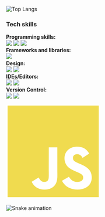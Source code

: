 ![Top Langs](https://github-readme-stats.vercel.app/api/top-langs/?username=Anna12god&layout=compact)

### Tech skills  
**Programming skills:**  
![](https://shields.io/badge/-HTML5-orange) 
![](https://shields.io/badge/-CSS3-blue) 
![](https://shields.io/badge/-JavaScript-yellow)   
**Frameworks and libraries:**  
![](https://shields.io/badge/-Sass-ff69b4)  
**Design:**   
![](https://shields.io/badge/-Figma-important) 
![](https://shields.io/badge/-Canva-9cf)  
**IDEs/Editors:**  
![](https://shields.io/badge/-Visual_Studio_Code-informational) 
![](https://shields.io/badge/-Sublime_Text-inactive)  
**Version Control:**   
![](https://shields.io/badge/-Git-orange) 
![](https://shields.io/badge/-GitHub-inactive)

<!-- https://github.com/Ileriayo/markdown-badges -->

![|30x40](https://raw.githubusercontent.com/devicons/devicon/master/icons/javascript/javascript-plain.svg)
<!-- <img align="center" alt="Rafa-Ts" height="30" width="40" src="https://raw.githubusercontent.com/devicons/devicon/master/icons/typescript/typescript-plain.svg">
  <img align="center" alt="Rafa-React" height="30" width="40" src="https://raw.githubusercontent.com/devicons/devicon/master/icons/react/react-original.svg">
  <img align="center" alt="Rafa-HTML" height="30" width="40" src="https://raw.githubusercontent.com/devicons/devicon/master/icons/html5/html5-original.svg">
  <img align="center" alt="Rafa-CSS" height="30" width="40" src="https://raw.githubusercontent.com/devicons/devicon/master/icons/css3/css3-original.svg">
  <img align="center" alt="Rafa-Python" height="30" width="40" src="https://raw.githubusercontent.com/devicons/devicon/master/icons/python/python-original.svg">
  <img align="center" alt="Rafa-Csharp" height="30" width="40" src="https://raw.githubusercontent.com/devicons/devicon/master/icons/csharp/csharp-original.svg">
  <img align="right" alt="Rafa-pic" height="150" style="border-radius:50px;" src="https://media.discordapp.net/attachments/639956127056134178/890373478988013628/Publicacoes_Instagram_1_1.png?width=676&height=676"> -->

![Snake animation](https://github.com/Anna12god/Anna12god/blob/output/github-contribution-grid-snake.svg)
